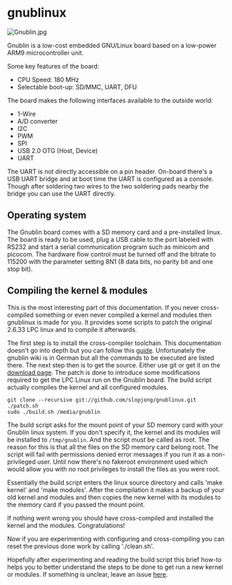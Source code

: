 gnublinux
=========

![Gnublin.jpg](gnublinux/raw/master/Gnublin.jpg)

Gnublin is a low-cost embedded GNU/Linux board based on a low-power ARM9 microcontroller unit. 

Some key features of the board:

* CPU Speed: 180 MHz
* Selectable boot-up: SD/MMC, UART, DFU

The board makes the following interfaces available to the outside world:

* 1-Wire
* A/D converter
* I2C
* PWM
* SPI
* USB 2.0 OTG (Host, Device)
* UART 

The UART is not directly accessible on a pin header. On-board there's a USB UART bridge and at boot time the UART is configured as a console. Though after soldering two wires to the two soldering pads nearby the bridge you can use the UART directly. 

Operating system
----------------

The Gnublin board comes with a SD memory card and a pre-installed linux. The board is ready to be used, plug a USB cable to the port labeled with RS232 and start a serial communication program such as minicom and picocom. The hardware flow control must be turned off and the bitrate to 115200 with the parameter setting 8N1 (8 data bits, no parity bit and one stop bit).

Compiling the kernel & modules
------------------------------

This is the most interesting part of this documentation. If you never cross-compiled something or even never compiled a kernel and modules then gnublinux is made for you. It provides some scripts to patch the original 2.6.33 LPC linux and to compile it afterwards.

The first step is to install the cross-compiler toolchain. This documentation doesn't go into depth but you can follow this [guide](http://wiki.gnublin.org/index.php/C/C%2B%2B_Entwicklungsumgebung_installieren). Unfortunately the gnublin wiki is in German but all the commands to be executed are listed there.
The next step then is to get the source. Either use git or get it on the [download page](https://github.com/slopjong/gnublinux/downloads). The patch is done to introduce some modifications required to get the LPC Linux run on the Gnublin board. The build script actually compiles the kernel and all configured modules. 
```
git clone --recursive git://github.com/slopjong/gnublinux.git
./patch.sh
sudo ./build.sh /media/gnublin
```

The build script asks for the mount point of your SD memory card with your Gnublin linux system. If you don't specify it, the kernel and its modules will be installed to ```/tmp/gnublin```. And the script must be called as root. The reason for this is that all the files on the SD memory card belong root. The script will fail with permissions denied error messages if you run it as a non-privileged user. Until now there's no fakeroot environment used which would allow you with no root privileges to install the files as you were root.

Essentially the build script enters the linux source directory and calls 'make kernel' and 'make modules'. After the compilation it makes a backup of your old kernel and modules and then copies the new kernel with its modules to the memory card if you passed the mount point.

If nothing went wrong you should have cross-compiled and installed the kernel and the modules. Congratulations!

Now if you are experimenting with configuring and cross-compiling you can reset the previous done work by calling './clean.sh'.

Hopefully after experimenting and reading the build script this brief how-to helps you to better understand the steps to be done to get run a new kernel or modules. If something is unclear, leave an issue [here](https://github.com/slopjong/gnublinux/issues/new).
